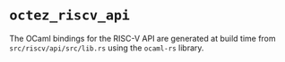 # `octez_riscv_api`

The OCaml bindings for the RISC-V API are generated at build time
from `src/riscv/api/src/lib.rs` using the `ocaml-rs` library.
